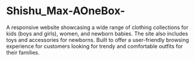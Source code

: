# Shishu_Max-AOneBox-
A responsive website showcasing a wide range of clothing collections for kids (boys and girls), women, and newborn babies. The site also includes toys and accessories for newborns. Built to offer a user-friendly browsing experience for customers looking for trendy and comfortable outfits for their families.
